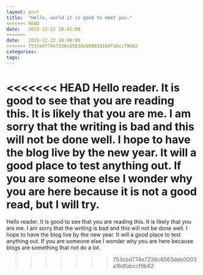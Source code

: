```yaml
---
layout: post
title:  "Hello, world it is good to meet you."
<<<<<<< HEAD
date:   2019-12-22 18:41:00
=======
date:   2019-12-22 18:40:00
>>>>>>> 753cbd774e7236c6563deb0003a16dfabccf9b62
categories:
tags:
---
```


<<<<<<< HEAD
Hello reader. It is good to see that you are reading this. It is likely that you are me. I am sorry that the writing is bad and this will not be done well. I hope to have the blog live by the new year. It will a good place to test anything out. If you are someone else I wonder why you are here because it is not a good read, but I will try.   
=======
Hello reader. It is good to see that you are reading this. It is likely that you are me. I am sorry that the writing is bad and this will not be done well. I hope to have the blog live by the new year. It will a good place to test anything out. If you are someone else I wonder why you are here because blogs are something that not do a lot.   
>>>>>>> 753cbd774e7236c6563deb0003a16dfabccf9b62
